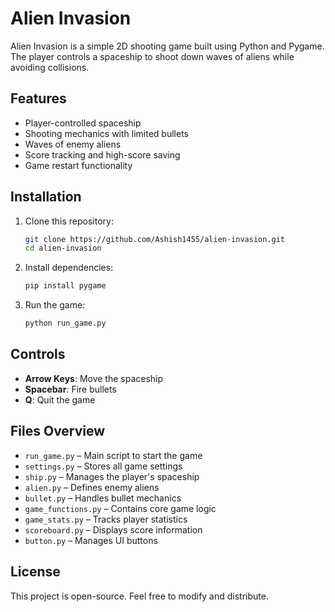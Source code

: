 # Alien Invasion  

Alien Invasion is a simple 2D shooting game built using Python and Pygame. The player controls a spaceship to shoot down waves of aliens while avoiding collisions.

## Features  
- Player-controlled spaceship  
- Shooting mechanics with limited bullets  
- Waves of enemy aliens  
- Score tracking and high-score saving  
- Game restart functionality  

## Installation  
1. Clone this repository:  
   ```sh
   git clone https://github.com/Ashish1455/alien-invasion.git
   cd alien-invasion
   ```  
2. Install dependencies:  
   ```sh
   pip install pygame
   ```  
3. Run the game:  
   ```sh
   python run_game.py
   ```  

## Controls  
- **Arrow Keys**: Move the spaceship  
- **Spacebar**: Fire bullets  
- **Q**: Quit the game  

## Files Overview  
- `run_game.py` – Main script to start the game  
- `settings.py` – Stores all game settings  
- `ship.py` – Manages the player's spaceship  
- `alien.py` – Defines enemy aliens  
- `bullet.py` – Handles bullet mechanics  
- `game_functions.py` – Contains core game logic  
- `game_stats.py` – Tracks player statistics  
- `scoreboard.py` – Displays score information  
- `button.py` – Manages UI buttons  

## License  
This project is open-source. Feel free to modify and distribute.  

